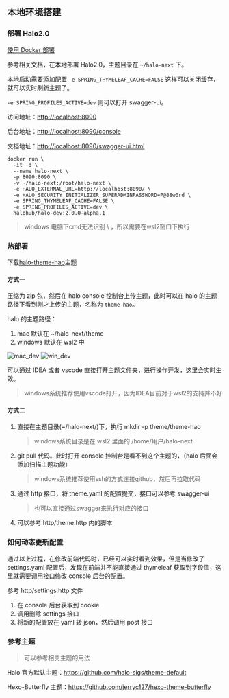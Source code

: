 ## 本地环境搭建

### 部署 Halo2.0

[使用 Docker 部署](https://docs.halo.run/2.0.0-SNAPSHOT/getting-started/install/docker)

参考相关文档，在本地部署 Halo2.0，主题目录在 `~/halo-next` 下。

本地启动需要添加配置 `-e SPRING_THYMELEAF_CACHE=FALSE` 这样可以关闭缓存，就可以实时刷新主题了。

`-e SPRING_PROFILES_ACTIVE=dev` 则可以打开 swagger-ui。

访问地址：[http://localhost:8090](http://localhost:8090)

后台地址：[http://localhost:8090/console](http://localhost:8090/console)

文档地址：[http://localhost:8090/swagger-ui.html](http://localhost:8090/swagger-ui.html)

```
docker run \
  -it -d \
  --name halo-next \
  -p 8090:8090 \
  -v ~/halo-next:/root/halo-next \
  -e HALO_EXTERNAL_URL=http://localhost:8090/ \
  -e HALO_SECURITY_INITIALIZER_SUPERADMINPASSWORD=P@88w0rd \
  -e SPRING_THYMELEAF_CACHE=FALSE \
  -e SPRING_PROFILES_ACTIVE=dev \
  halohub/halo-dev:2.0.0-alpha.1 
```

> windows 电脑下cmd无法识别 \ ，所以需要在wsl2窗口下执行

### 热部署

下载[halo-theme-hao](https://github.com/liuzhihang/halo-theme-hao)主题

#### 方式一

压缩为 zip 包，然后在 halo console 控制台上传主题，此时可以在 halo 的主题路径下看到刚才上传的主题，名称为 `theme-hao`。

halo 的主题路径：

1. mac 默认在 ~/halo-next/theme
2. windows 默认在 wsl2 中

<img src="@/mac.png" alt="mac_dev">


<img src="@/win.png" alt="win_dev">

可以通过 IDEA 或者 vscode 直接打开主题文件夹，进行操作开发，这里会实时生效。
> windows系统推荐使用vscode打开，因为IDEA目前对于wsl2的支持并不好
#### 方式二

1. 直接在主题目录(~/halo-next/)下，执行  mkdir -p theme/theme-hao
    > windows系统目录是在 wsl2 里面的  /home/用户/halo-next
2. git pull 代码。此时打开 console 控制台是看不到这个主题的，（halo
   后面会添加扫描主题功能）
      > windows系统推荐使用ssh的方式连接github，然后再拉取代码
2. 通过 http 接口，将 theme.yaml 的配置提交，接口可以参考 swagger-ui
    > 也可以直接通过swagger来执行对应的接口
3. 可以参考 http/theme.http 内的脚本

### 如何动态更新配置

通过以上过程，在修改前端代码时，已经可以实时看到效果，但是当修改了 settings.yaml 配置后，发现在前端并不能直接通过 thymeleaf
获取到字段值，这里就需要调用接口修改 console 后台的配置。

参考 http/settings.http 文件

1. 在 console 后台获取到 cookie
2. 调用删除 settings 接口
3. 将新的配置放在 yaml 转 json，然后调用 post 接口

### 参考主题

> 可以参考相关主题的用法

Halo 官方默认主题：https://github.com/halo-sigs/theme-default

Hexo-Butterfly 主题：https://github.com/jerryc127/hexo-theme-butterfly

